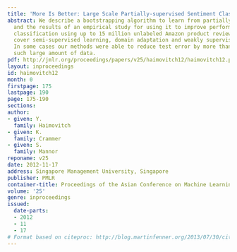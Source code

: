 ```yaml
---
title: 'More Is Better: Large Scale Partially-supervised Sentiment Classification'
abstract: We describe a bootstrapping algorithm to learn from partially labeled data,
  and the results of an empirical study for using it to improve performance of sentiment
  classification using up to 15 million unlabeled Amazon product reviews. Our experiments
  cover semi-supervised learning, domain adaptation and weakly supervised learning.
  In some cases our methods were able to reduce test error by more than half using
  such large amount of data.
pdf: http://jmlr.org/proceedings/papers/v25/haimovitch12/haimovitch12.pdf
layout: inproceedings
id: haimovitch12
month: 0
firstpage: 175
lastpage: 190
page: 175-190
sections: 
author:
- given: Y.
  family: Haimovitch
- given: K.
  family: Crammer
- given: S.
  family: Mannor
reponame: v25
date: 2012-11-17
address: Singapore Management University, Singapore
publisher: PMLR
container-title: Proceedings of the Asian Conference on Machine Learning
volume: '25'
genre: inproceedings
issued:
  date-parts:
  - 2012
  - 11
  - 17
# Format based on citeproc: http://blog.martinfenner.org/2013/07/30/citeproc-yaml-for-bibliographies/
---
```

